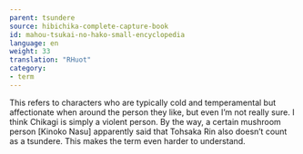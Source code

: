 ```yaml
---
parent: tsundere
source: hibichika-complete-capture-book
id: mahou-tsukai-no-hako-small-encyclopedia
language: en
weight: 33
translation: "RHuot"
category:
- term
---
```


This refers to characters who are typically cold and temperamental but affectionate when around the person they like, but even I’m not really sure. I think Chikagi is simply a violent person. By the way, a certain mushroom person [Kinoko Nasu] apparently said that Tohsaka Rin also doesn’t count as a tsundere. This makes the term even harder to understand.
